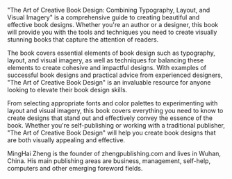 
"The Art of Creative Book Design: Combining Typography, Layout, and Visual Imagery" is a comprehensive guide to creating beautiful and effective book designs. Whether you're an author or a designer, this book will provide you with the tools and techniques you need to create visually stunning books that capture the attention of readers.

The book covers essential elements of book design such as typography, layout, and visual imagery, as well as techniques for balancing these elements to create cohesive and impactful designs. With examples of successful book designs and practical advice from experienced designers, "The Art of Creative Book Design" is an invaluable resource for anyone looking to elevate their book design skills.

From selecting appropriate fonts and color palettes to experimenting with layout and visual imagery, this book covers everything you need to know to create designs that stand out and effectively convey the essence of the book. Whether you're self-publishing or working with a traditional publisher, "The Art of Creative Book Design" will help you create book designs that are both visually appealing and effective.

MingHai Zheng is the founder of zhengpublishing.com and lives in Wuhan, China. His main publishing areas are business, management, self-help, computers and other emerging foreword fields.
